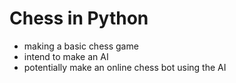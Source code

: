# Chess in Python
* making a basic chess game
* intend to make an AI
* potentially make an online chess bot using the AI
